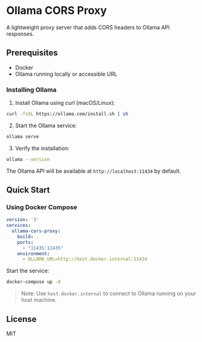 # Ollama CORS Proxy

A lightweight proxy server that adds CORS headers to Ollama API responses.

## Prerequisites
- Docker
- Ollama running locally or accessible URL

### Installing Ollama
1. Install Ollama using curl (macOS/Linux):
```bash
curl -fsSL https://ollama.com/install.sh | sh
```

2. Start the Ollama service:
```bash
ollama serve
```

3. Verify the installation:
```bash
ollama --version
```

The Ollama API will be available at `http://localhost:11434` by default.

## Quick Start

### Using Docker Compose
```yaml
version: '3'
services:
  ollama-cors-proxy:
    build: .
    ports:
      - "11435:11435"
    environment:
      - OLLAMA_URL=http://host.docker.internal:11434
```

Start the service:
```bash
docker-compose up -d
```

> Note: Use `host.docker.internal` to connect to Ollama running on your host machine.

## License
MIT